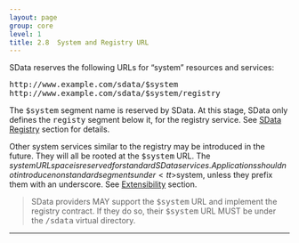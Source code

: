 ```yaml
---
layout: page
group: core
level: 1
title: 2.8  System and Registry URL
---
```


SData reserves the following URLs for “system” resources and services:

<pre>http://www.example.com/sdata/$system
http://www.example.com/sdata/$system/registry</pre>

The <tt>$system</tt> segment name is reserved by SData. At this stage, SData
only defines the <tt>registy</tt> segment below it, for the registry service.
See [SData Registry](../1400/ "14 SData Registry") section for details.

Other system services similar to the registry may be introduced in the
future. They will all be rooted at the <tt>$system</tt> URL. The $system URL
space is reserved for standard SData services. Applications should not introduce
non standard segments under <tt>$system</tt>, unless they prefix them with an
underscore. See [Extensibility](../0215/ "2.15 Extensibility") section.

<blockquote class="compliance">SData providers MAY support the <tt>$system</tt> URL and
implement the registry contract. If they do so, their <tt>$system</tt> URL MUST
be under the <tt>/sdata</tt> virtual directory.</blockquote>

* * *